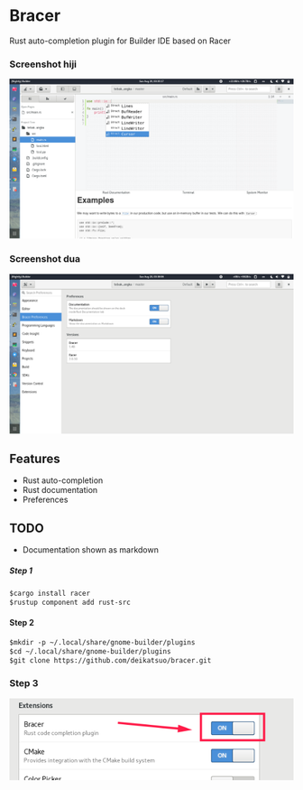 # Bracer
Rust auto-completion plugin for Builder IDE based on Racer

### Screenshot hiji
![Example](/Screenshot/Bracer%20Documentation.png)

### Screenshot dua
![Example](/Screenshot/Bracer%20Preferences.png)
## Features
- Rust auto-completion
- Rust documentation
- Preferences

## TODO
- Documentation shown as markdown


##### Step 1

```
$cargo install racer
$rustup component add rust-src
```

#### Step 2
```
$mkdir -p ~/.local/share/gnome-builder/plugins
$cd ~/.local/share/gnome-builder/plugins
$git clone https://github.com/deikatsuo/bracer.git
```

### Step 3
![Example](/Screenshot/Bracer%20Enable.png)
